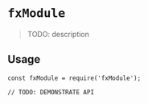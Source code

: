 # `fxModule`

> TODO: description

## Usage

```
const fxModule = require('fxModule');

// TODO: DEMONSTRATE API
```
